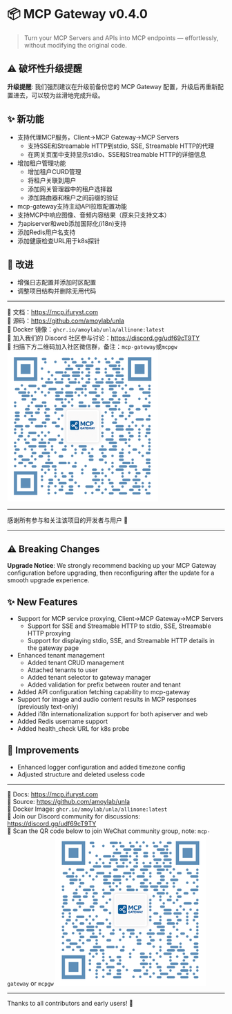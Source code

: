 # 📦 MCP Gateway v0.4.0

> Turn your MCP Servers and APIs into MCP endpoints — effortlessly, without modifying the original code.

## ⚠️ 破坏性升级提醒

**升级提醒**: 我们强烈建议在升级前备份您的 MCP Gateway 配置，升级后再重新配置进去，可以较为丝滑地完成升级。

## ✨ 新功能

- 支持代理MCP服务，Client->MCP Gateway->MCP Servers
  - 支持SSE和Streamable HTTP到stdio, SSE, Streamable HTTP的代理
  - 在网关页面中支持显示stdio、SSE和Streamable HTTP的详细信息
- 增加租户管理功能
  - 增加租户CURD管理
  - 将租户关联到用户
  - 添加网关管理器中的租户选择器
  - 添加路由器和租户之间前缀的验证
- mcp-gateway支持主动API拉取配置功能
- 支持MCP中响应图像、音频内容结果（原来只支持文本）
- 为apiserver和web添加国际化(i18n)支持
- 添加Redis用户名支持
- 添加健康检查URL用于k8s探针

## 🔧 改进

- 增强日志配置并添加时区配置
- 调整项目结构并删除无用代码

---

📘 文档：https://mcp.ifuryst.com  
🐙 源码：https://github.com/amoylab/unla  
🐳 Docker 镜像：`ghcr.io/amoylab/unla/allinone:latest`  
💬 加入我们的 Discord 社区参与讨论：https://discord.gg/udf69cT9TY  
🔗 扫描下方二维码加入社区微信群，备注：`mcp-gateway`或`mcpgw`
<img src="https://github.com/amoylab/unla/blob/main/web/public/wechat-qrcode.png" alt="微信群二维码" width="350" height="350" />

---

感谢所有参与和关注该项目的开发者与用户 💖

---

## ⚠️ Breaking Changes

**Upgrade Notice**: We strongly recommend backing up your MCP Gateway configuration before upgrading, then reconfiguring after the update for a smooth upgrade experience.

## ✨ New Features

- Support for MCP service proxying, Client->MCP Gateway->MCP Servers
  - Support for SSE and Streamable HTTP to stdio, SSE, Streamable HTTP proxying
  - Support for displaying stdio, SSE, and Streamable HTTP details in the gateway page
- Enhanced tenant management
  - Added tenant CRUD management
  - Attached tenants to user
  - Added tenant selector to gateway manager
  - Added validation for prefix between router and tenant
- Added API configuration fetching capability to mcp-gateway
- Support for image and audio content results in MCP responses (previously text-only)
- Added i18n internationalization support for both apiserver and web
- Added Redis username support
- Added health_check URL for k8s probe

## 🔧 Improvements

- Enhanced logger configuration and added timezone config
- Adjusted structure and deleted useless code

---

📘 Docs: https://mcp.ifuryst.com  
🐙 Source: https://github.com/amoylab/unla  
🐳 Docker Image: `ghcr.io/amoylab/unla/allinone:latest`  
💬 Join our Discord community for discussions: https://discord.gg/udf69cT9TY  
🔗 Scan the QR code below to join WeChat community group, note: `mcp-gateway` or `mcpgw`
<img src="https://github.com/amoylab/unla/blob/main/web/public/wechat-qrcode.png" alt="WeChat QR Code" width="350" height="350" />

---

Thanks to all contributors and early users! 💖 